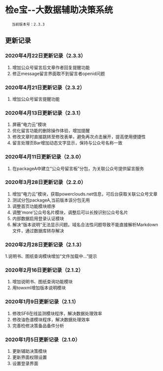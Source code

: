 # 检e宝--大数据辅助决策系统
       当前版本号：2.3.3
## 更新记录
### 2020年4月22日更新记录（2.3.3）
 1. 增加公众号留言后文章作者回复提醒功能
 2. 修正message留言界面取不到留言者openid问题
### 2020年4月21日更新记录（2.3.2）
 1. 增加公众号留言提醒功能
### 2020年4月13日更新记录（2.3.1）
 1. 屏蔽“电力云”模块
 2. 优化留言功能的删除操作体验，增加提醒
 3. 修改文章时直接跳转至修改表单，避免再次点击展开，提高使用便捷性
 4. 留言处理页Bar增加动态文字显示，保持与公众号名称一致
### 2020年4月11日更新记录（2.3.0）
 1. 在packageA中建立“公众号留言板”分包，为关联公众号提供留言服务
### 2020年3月28日更新记录（2.2.0）
 1. 增加“电力云”模块，获取powerclouds.net信息，可后台获取关联公众号文章
 2. 测试分包packageA,当前版本该分包无用
 3. 调整首页功能模块顺序
 4. 调整‘more’公众号名片模块，调整后可以长按识别公众号名片
 5. 内部数据启用登录认证模块
 6. 解决“版本说明”无法显示问题。域名合法性问题导致不能直接解析Markdown文件，通过数据库转存解决
### 2020年2月28日更新记录（2.1.3）
 1.说明书、图纸查询模块增加“文件加载中...”提示
### 2020年2月16日更新记录（2.1.2）
 1. 增加说明书、图纸查询功能模块
 2. 用towxml增加版本说明模块
### 2020年1月9日更新记录（2.1.1）
 1. 修改SF6在线监测模块程序，解决数据处理效率
 2. 修改油色谱模块程序，解决数据处理效率
 3. 完善检修决策备品备件分析
### 2020年1月5日更新记录（2.1.0）
 1. 更新辅助决策模块
 2. 更新界面权限设置
 3. 设置登录界面
